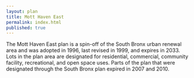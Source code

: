 ```yaml
---
layout: plan
title: Mott Haven East
permalink: index.html
published: true
---
```


The Mott Haven East plan is a spin-off of the South Bronx urban renewal area and was adopted in 1996, last revised in 1999, and expires in 2033. Lots in the plan area are designated for residential, commercial, community facility, recreational, and open space uses. Parts of the plan that were designated through the South Bronx plan expired in 2007 and 2010.